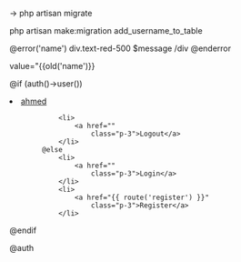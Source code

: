 <!-- creating migration Table -->
-> php artisan migrate
<!-- creation a migration custom file -->
 php artisan make:migration add_username_to_table
<!-- to show validation errors  -->
 @error('name')
    div.text-red-500
        $message
    /div
 @enderror

<!-- keeping form trace -->
 value="{{old('name')}}


 <!-- if else  -->

@if (auth()->user())
				<li>
					<a href=""
						class="p-3">ahmed</a>
				</li>

				<li>
					<a href=""
						class="p-3">Logout</a>
				</li>
			@else
				<li>
					<a href=""
						class="p-3">Login</a>
				</li>
				<li>
					<a href="{{ route('register') }}"
						class="p-3">Register</a>
				</li>
@endif

<!-- other way for auth -->
@auth
